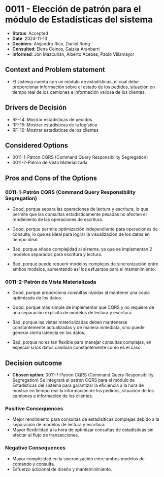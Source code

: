# 0011 - Elección de patrón para el módulo de Estadísticas del sistema

* **Status**: Accepted
* **Date**: 2024-11-13
* **Deciders**: Alejandro Rico, Daniel Rong
* **Consulted**: Elena Ceinos, Gaizka Aranbarri
* **Informed**: Jon Mazcuñán, Alberto Acebes, Pablo Villamayor

## Context and Problem statement

* El sistema cuenta con un módulo de estadísticas, el cual debe proporcionar información sobre el estado de los pedidos, situación en tiempo real de los camiones e información valiosa de los clientes.

## Drivers de Decisión

* RF-14: Mostrar estadísticas de pedidos
* RF-15: Mostrar estadísticas de la logística
* RF-16: Mostrar estadísticas de los clientes

## Considered Options

* 0011-1-Patrón CQRS (Command Query Responsibility Segregation)
* 0011-2-Patrón de Vista Materializada

## Pros and Cons of the Options

### 0011-1-Patrón CQRS (Command Query Responsibility Segregation)

* Good, porque separa las operaciones de lectura y escritura, lo que permite que las consultas estadísticamente pesadas no afecten el rendimiento de las operaciones de escritura. 
* Good, porque permite optimización independiente para operaciones de consulta, lo que es ideal para lograr la visualización de los datos en tiempo ideal.

* Bad, porque añade complejidad al sistema, ya que se implementan 2 modelos separados para escritura y lectura.
* Bad, porque puede requerir modelos complejos de sincronización entre ambos modelos, aumentando así los esfuerzos para el mantenimiento.

### 0011-2-Patrón de Vista Materializada

* Good, porque proporciona consultas rápidas al mantener una copia optimizada de los datos.
* Good, porque más simple de implementar que CQRS y no requiere de una separación explícita de modelos de lectura y escritura.

* Bad, porque las vistas materializadas deben mantenerse constantemente actualizadas y de manera inmediata, sino puede generar cierta latencia en los datos.
* Bad, porque no es tan flexible para manejar consultas complejas, en especial si los datos cambian constantemente como es el caso.

## Decision outcome

* **Chosen option**: 0011-1-Patrón CQRS (Command Query Responsibility Segregation)
Se integrará el patrón CQRS para el módulo de Estadísticas del sistema para garantizar la eficiencia a la hora de mostrar en tiempo real la información de los pedidos, situación de los camiones e información de los clientes.

### Positive Consequences

* Mejor rendimiento para consultas de estádisíticas complejas debido a la separación de modelos de lectura y escritura.
* Mayor flexibilidad a la hora de optimizar consultas de estadísticas sin afectar el flujo de transacciones.

### Negative Consequences

* Mayor complejidad en la sincronización entre ambos modelos de comando y consulta.
* Esfuerzo adicional de diseño y manteminimiento.